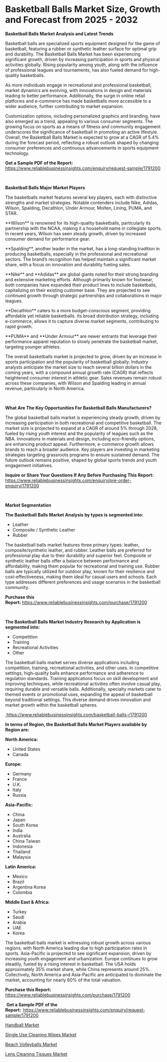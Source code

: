 <p><h1>Basketball Balls Market Size, Growth and Forecast from 2025 - 2032</h1></p><p><strong>Basketball Balls Market Analysis and Latest Trends</strong></p>
<p><p>Basketball balls are specialized sports equipment designed for the game of basketball, featuring a rubber or synthetic leather surface for optimal grip and durability. The Basketball Balls Market has been experiencing significant growth, driven by increasing participation in sports and physical activities globally. Rising popularity among youth, along with the influence of professional leagues and tournaments, has also fueled demand for high-quality basketballs.</p><p>As more individuals engage in recreational and professional basketball, market dynamics are evolving, with innovations in design and materials leading to better performance. Additionally, the surge in online retail platforms and e-commerce has made basketballs more accessible to a wider audience, further contributing to market expansion. </p><p>Customization options, including personalized graphics and branding, have also emerged as a trend, appealing to various consumer segments. The growing focus on sports as a means of fitness and community engagement underscores the significance of basketball in promoting an active lifestyle. Overall, the Basketball Balls Market is expected to grow at a CAGR of 5.4% during the forecast period, reflecting a robust outlook shaped by changing consumer preferences and continuous advancements in sports equipment technology.</p></p>
<p><strong>Get a Sample PDF of the Report:&nbsp;</strong> <a href="https://www.reliablebusinessinsights.com/enquiry/request-sample/1791200?utm_campaign=1121&utm_medium=2&utm_source=Github&utm_content=ia&utm_term=06022025&utm_id=basketball-balls">https://www.reliablebusinessinsights.com/enquiry/request-sample/1791200</a></p>
<p>&nbsp;</p>
<p><strong>Basketball Balls Major Market Players</strong></p>
<p><p>The basketballs market features several key players, each with distinctive strengths and market strategies. Notable contenders include Nike, Adidas, Wilson, Spalding, Decathlon, Under Armour, Molten, Lining, PUMA, and STAR.</p><p>**Wilson** is renowned for its high-quality basketballs, particularly its partnership with the NCAA, making it a household name in collegiate sports. In recent years, Wilson has seen steady growth, driven by increased consumer demand for performance gear. </p><p>**Spalding**, another leader in the market, has a long-standing tradition in producing basketballs, especially in the professional and recreational sectors. The brand’s recognition has helped maintain a significant market share, with a focus on innovation and durability fueling sales. </p><p>**Nike** and **Adidas** are global giants noted for their strong branding and extensive marketing efforts. Although primarily known for footwear, both companies have expanded their product lines to include basketballs, capitalizing on their existing customer base. They are projected to see continued growth through strategic partnerships and collaborations in major leagues.</p><p>**Decathlon** caters to a more budget-conscious segment, providing affordable yet reliable basketballs. Its broad distribution strategy, including e-commerce, allows it to capture diverse market segments, contributing to rapid growth.</p><p>**PUMA** and **Under Armour** are newer entrants that leverage their performance apparel reputation to slowly penetrate the basketball market, targeting younger athletes.</p><p>The overall basketballs market is projected to grow, driven by an increase in sports participation and the popularity of basketball globally. Industry analysts anticipate the market size to reach several billion dollars in the coming years, with a compound annual growth rate (CAGR) that reflects heightened consumer interest in athletic gear. Sales revenues remain robust across these companies, with Wilson and Spalding leading in annual revenue, particularly in North America.</p></p>
<p>&nbsp;</p>
<p><strong>What Are The Key Opportunities For Basketball Balls Manufacturers?</strong></p>
<p><p>The global basketball balls market is experiencing steady growth, driven by increasing participation in both recreational and competitive basketball. The market size is projected to expand at a CAGR of around 5% through 2028, fueled by rising youth interest and the popularity of leagues such as the NBA. Innovations in materials and design, including eco-friendly options, are enhancing product appeal. Furthermore, e-commerce growth allows brands to reach a broader audience. Key players are investing in marketing strategies targeting grassroots programs to ensure sustained demand. The future outlook remains positive, shaped by global sports trends and youth engagement initiatives.</p></p>
<p><strong>Inquire or Share Your Questions If Any Before Purchasing This Report:</strong> <a href="https://www.reliablebusinessinsights.com/enquiry/pre-order-enquiry/1791200?utm_campaign=1121&utm_medium=2&utm_source=Github&utm_content=ia&utm_term=06022025&utm_id=basketball-balls">https://www.reliablebusinessinsights.com/enquiry/pre-order-enquiry/1791200</a></p>
<p>&nbsp;</p>
<p><strong>Market Segmentation</strong></p>
<p><strong>The Basketball Balls Market Analysis by types is segmented into:</strong></p>
<p><ul><li>Leather</li><li>Composite / Synthetic Leather</li><li>Rubber</li></ul></p>
<p><p>The basketball balls market features three primary types: leather, composite/synthetic leather, and rubber. Leather balls are preferred for professional play due to their durability and superior feel. Composite or synthetic leather balls offer a balance between performance and affordability, making them popular for recreational and training use. Rubber balls are typically utilized for outdoor play, known for their resilience and cost-effectiveness, making them ideal for casual users and schools. Each type addresses different preferences and usage scenarios in the basketball community.</p></p>
<p><strong>Purchase this Report:&nbsp;</strong><a href="https://www.reliablebusinessinsights.com/purchase/1791200?utm_campaign=1121&utm_medium=2&utm_source=Github&utm_content=ia&utm_term=06022025&utm_id=basketball-balls">https://www.reliablebusinessinsights.com/purchase/1791200</a></p>
<p>&nbsp;</p>
<p><strong>The Basketball Balls Market Industry Research by Application is segmented into:</strong></p>
<p><ul><li>Competition</li><li>Training</li><li>Recreational Activities</li><li>Other</li></ul></p>
<p><p>The basketball balls market serves diverse applications including competition, training, recreational activities, and other uses. In competitive settings, high-quality balls enhance performance and adherence to regulation standards. Training applications focus on skill development and improving techniques, while recreational activities often involve casual play, requiring durable and versatile balls. Additionally, specialty markets cater to themed events or promotional uses, expanding the appeal of basketball beyond traditional settings. This diverse demand drives innovation and market growth within the basketball spheres.</p></p>
<p><a href="https://www.reliablebusinessinsights.com/basketball-balls-r1791200?utm_campaign=1121&utm_medium=2&utm_source=Github&utm_content=ia&utm_term=06022025&utm_id=basketball-balls">&nbsp;https://www.reliablebusinessinsights.com/basketball-balls-r1791200</a></p>
<p><strong>In terms of Region, the Basketball Balls Market Players available by Region are:</strong></p>
<p>
    <p> <strong> North America: </strong>
        <ul>
            <li>United States</li>
            <li>Canada</li>
        </ul>
        </p> 
    <p> <strong> Europe: </strong>
        <ul>
            <li>Germany</li>
            <li>France</li>
            <li>U.K.</li>
            <li>Italy</li>
            <li>Russia</li>
        </ul>
        </p> 
    <p> <strong> Asia-Pacific: </strong>
        <ul>
            <li>China</li>
            <li>Japan</li>
            <li>South Korea</li>
            <li>India</li>
            <li>Australia</li>
            <li>China Taiwan</li>
            <li>Indonesia</li>
            <li>Thailand</li>
            <li>Malaysia</li>
        </ul>
        </p> 
    <p> <strong> Latin America: </strong>
        <ul>
            <li>Mexico</li>
            <li>Brazil</li>
            <li>Argentina Korea</li>
            <li>Colombia</li>
        </ul>
        </p> 
    <p> <strong> Middle East & Africa: </strong>
        <ul>
            <li>Turkey</li>
            <li>Saudi</li>
            <li>Arabia</li>
            <li>UAE</li>
            <li>Korea</li>
        </ul>
    </p>
    </p>
<p><p>The basketball balls market is witnessing robust growth across various regions, with North America leading due to high participation rates in sports. Asia-Pacific is projected to see significant expansion, driven by increasing youth engagement and urbanization. Europe continues to grow steadily, fueled by a rising interest in basketball. The USA holds approximately 35% market share, while China represents around 25%. Collectively, North America and Asia-Pacific are anticipated to dominate the market, accounting for nearly 60% of the total valuation.</p></p>
<p><strong>Purchase this Report: </strong><a href="https://www.reliablebusinessinsights.com/purchase/1791200?utm_campaign=1121&utm_medium=2&utm_source=Github&utm_content=ia&utm_term=06022025&utm_id=basketball-balls">https://www.reliablebusinessinsights.com/purchase/1791200</a></p>
<p>&nbsp;<strong>Get a Sample PDF of the Report:&nbsp;&nbsp;</strong><a href="https://www.reliablebusinessinsights.com/enquiry/request-sample/1791200?utm_campaign=1121&utm_medium=2&utm_source=Github&utm_content=ia&utm_term=06022025&utm_id=basketball-balls">https://www.reliablebusinessinsights.com/enquiry/request-sample/1791200</a></p>
<p><strong></strong></p>
<p><p><a href="https://github.com/itayjedhe/Market-Research-Report-List-1/blob/main/handball-market.md?utm_campaign=1121&utm_medium=2&utm_source=Github&utm_content=ia&utm_term=06022025&utm_id=basketball-balls">Handball Market</a></p><p><a href="https://github.com/eusoffyhanty/Market-Research-Report-List-1/blob/main/single-use-cleaning-wipes-market.md?utm_campaign=1121&utm_medium=2&utm_source=Github&utm_content=ia&utm_term=06022025&utm_id=basketball-balls">Single Use Cleaning Wipes Market</a></p><p><a href="https://github.com/aksayvoogdt/Market-Research-Report-List-1/blob/main/beach-volleyballs-market.md?utm_campaign=1121&utm_medium=2&utm_source=Github&utm_content=ia&utm_term=06022025&utm_id=basketball-balls">Beach Volleyballs Market</a></p><p><a href="https://github.com/alasmyayock/Market-Research-Report-List-1/blob/main/lens-cleaning-tissues-market.md?utm_campaign=1121&utm_medium=2&utm_source=Github&utm_content=ia&utm_term=06022025&utm_id=basketball-balls">Lens Cleaning Tissues Market</a></p></p>